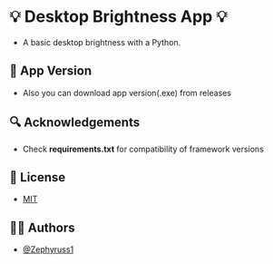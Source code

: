 
# 💡 Desktop Brightness App 💡

- A basic desktop brightness with a Python.


## 🥪 App Version

- Also you can download app version(.exe) from releases
## 🔍 Acknowledgements

 - Check **requirements.txt** for compatibility of framework versions



## 📄 License

- [MIT](https://github.com/Zephyruss1/Desktop-Brightness/blob/main/LICENSE)


## 🧙🏼 Authors

- [@Zephyruss1](https://https://github.com/Zephyruss1)

